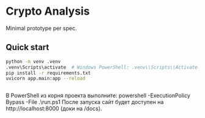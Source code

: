 # Crypto Analysis

Minimal prototype per spec.

## Quick start

```bash
python -m venv .venv
.venv\Scripts\activate  # Windows PowerShell: .venv\\Scripts\\Activate.ps1
pip install -r requirements.txt
uvicorn app.main:app --reload



```
В PowerShell из корня проекта выполните:
powershell -ExecutionPolicy Bypass -File .\run.ps1
После запуска сайт будет доступен на http://localhost:8000 (доки на /docs).







